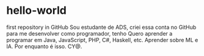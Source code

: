 # hello-world
first repository in GitHub
Sou estudante de  ADS, criei essa conta no GitHub para me desenvolver como programador, tenho
Quero aprender a programar em Java, JavaScript, PHP, C#, Haskell, etc.
Aprender sobre ML e IA.
Por enquanto é isso. CY@.

